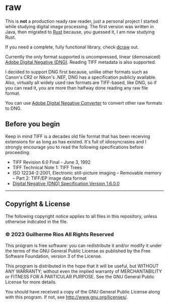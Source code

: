 # raw

This is **not** a production ready raw reader, just a personal project I started while studying digital image processing. The first version was written in Java, then migrated to [Rust](https://www.rust-lang.org/) because, you guessed it, I am now studying Rust.

If you need a complete, fully functional library, check [dcraw](https://www.cybercom.net/~dcoffin/dcraw/) out.

Currently the only format supported is uncompressed, linear (demosaiced) [Adobe Digital Negative (DNG)](https://helpx.adobe.com/camera-raw/digital-negative.html). Reading TIFF metadata is also supported.

I decided to support DNG first because, unlike other formats such as Canon's CR2 or Nikon's .NEF, DNG has a specification publicly available. Also, virtually all widely used raw formats are TIFF-based, like DNG, so if you can read it, you are more than halfway done reading any raw file format.

You can use [Adobe Digital Negative Converter](https://helpx.adobe.com/camera-raw/using/adobe-dng-converter.html) to convert other raw formats to DNG.

## Before you begin

Keep in mind TIFF is a decades old file format that has been receiving extensions for as long as has existed. It's full of idiosyncrasies and I strongly encourage you to read the following specifications before proceeding:

* TIFF Revision 6.0 Final - June 3, 1992
* TIFF Technical Note 1: TIFF Trees
* ISO 12234-2:2001, Electronic still-picture imaging – Removable memory – Part 2: TIFF/EP image data format
* [Digital Negative (DNG) Specification Version 1.6.0.0](https://helpx.adobe.com/content/dam/help/en/photoshop/pdf/dng_spec_1_6_0_0.pdf)
_____
## Copyright & License

The following copyright notice applies to all files in this repository, unless otherwise indicated in the file.

### © 2023 Guilherme Rios All Rights Reserved

This program is free software: you can redistribute it and/or modify it under the terms of the GNU General Public License as published by the Free Software Foundation, version 3 of the License.

This program is distributed in the hope that it will be useful, but WITHOUT ANY WARRANTY; without even the implied warranty of MERCHANTABILITY or FITNESS FOR A PARTICULAR PURPOSE. See the GNU General Public License for more details.

You should have received a copy of the GNU General Public License along with this program. If not, see http://www.gnu.org/licenses/.
